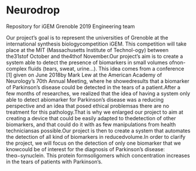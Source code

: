 # Neurodrop
Repository for iGEM Grenoble 2019 Engineering team

Our project’s goal is to represent the universities of Grenoble at the international synthesis biologycompetition iGEM. This competition will take place at the MIT (Massachusetts Institute of Technol-ogy) between the31stof October and the4thof November.Our project’s aim is to create a system able to detect the presence of biomarkers in small volumes ofnon-complex fluids (tears, sweat, urine...). This idea comes from a conference [1] given on June 2018by Mark Lew at the American Academy of Neurology’s 70th Annual Meeting, where he showedresults that a biomarker of Parkinson’s disease could be detected in the tears of a patient.After a few months of researches, we realized that the idea of having a system only able to detect abiomarker for Parkinson’s disease was a reducing perspective and an idea that posed ethical problemsas there are no treatment for this pathology.That is why we enlarged our project to aim at creating a device that could be easily adapted to thedetection of other biomarkers, and that could do it with as few manipulations from health techniciansas possible.Our project is then to create a system that automates the detection of all kind of biomarkers in reducedvolume.In order to clarify the project, we will focus on the detection of only one biomarker that we knowcould be of interest for the diagnosis of Parkinson’s disease: theα−synuclein. This protein formsoligomers which concentration increases in the tears of patients with Parkinson’s.
